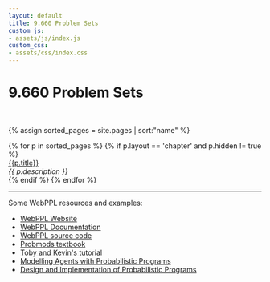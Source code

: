 ```yaml
---
layout: default
title: 9.660 Problem Sets
custom_js:
- assets/js/index.js
custom_css:
- assets/css/index.css
---
```


<div id="header">
  <h1 id='title'>9.660 Problem Sets</h1>
</div>

<br />

<!-- <div style="background:#ddffee; padding:15px;font-style: italic;font-size:12px">
Hi class,<br/>
A few people seem to be having autosave/export issues with PSET4. I think it's to do with the size of the export being too big for some browsers, but I'm not sure. If you're having issues:<br/><br/>
<ol>
<li>Try this <a href="/chapters/04-pset4-new.html">alternate PSET4 page</a>, which only saves code/text (but not the generated graphs/animations/etc). This is fine to submit to stellar.</li>
<li>Look at your cache size <a href="/chapters/localStorage.html">here</a> and tell me what it says (e.g. on <a href="https://piazza.com/class/jmpdtl0mg8b3hw?cid=161">piazza</a>)</li>
</ol>
If anybody's still having issues, let me know and hopefully I can sort them out today. Thanks for your help working this out!<br/>
~ Luke
</div>
<hr /> -->

{% assign sorted_pages = site.pages | sort:"name" %}

<!-- <ul> -->
<div>
{% for p in sorted_pages %}
    {% if p.layout == 'chapter' and p.hidden != true %}
	    <div class="listing{% if p.type == 'pset' %} pset_listing{% endif %}">
	    <a href="{{ site.baseurl }}{{ p.url }}">{{p.title}}</a><br />
	    <em>{{ p.description }}</em>
	    </div>
    {% endif %}
{% endfor %}
<!-- </ol> -->

</div>

<hr />

Some WebPPL resources and examples:

- [WebPPL Website](http://webppl.org/)
- [WebPPL Documentation](http://docs.webppl.org/en/master/)
- [WebPPL source code](https://github.com/probmods/webppl)
- [Probmods textbook](http://probmods.org/)
- [Toby and Kevin's tutorial](https://github.com/tobiasgerstenberg/webppl_tutorial)
- [Modelling Agents with Probabilistic Programs](http://agentmodels.org)
- [Design and Implementation of Probabilistic Programs](http://dippl.org)
